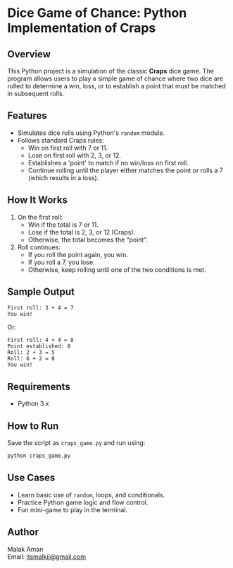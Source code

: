 # Dice Game of Chance: Python Implementation of Craps

## Overview
This Python project is a simulation of the classic **Craps** dice game. The program allows users to play a simple game of chance where two dice are rolled to determine a win, loss, or to establish a point that must be matched in subsequent rolls.

## Features
- Simulates dice rolls using Python's `random` module.
- Follows standard Craps rules:
  - Win on first roll with 7 or 11.
  - Lose on first roll with 2, 3, or 12.
  - Establishes a 'point' to match if no win/loss on first roll.
  - Continue rolling until the player either matches the point or rolls a 7 (which results in a loss).

## How It Works
1. On the first roll:
   - Win if the total is 7 or 11.
   - Lose if the total is 2, 3, or 12 (Craps).
   - Otherwise, the total becomes the “point”.
2. Roll continues:
   - If you roll the point again, you win.
   - If you roll a 7, you lose.
   - Otherwise, keep rolling until one of the two conditions is met.

## Sample Output
```
First roll: 3 + 4 = 7
You win!
```
Or:
```
First roll: 4 + 4 = 8
Point established: 8
Roll: 2 + 3 = 5
Roll: 6 + 2 = 8
You win!
```

## Requirements
- Python 3.x

## How to Run
Save the script as `craps_game.py` and run using:
```bash
python craps_game.py
```

## Use Cases
- Learn basic use of `random`, loops, and conditionals.
- Practice Python game logic and flow control.
- Fun mini-game to play in the terminal.

## Author
Malak Aman  
Email: itsmalkii@gmail.com  
